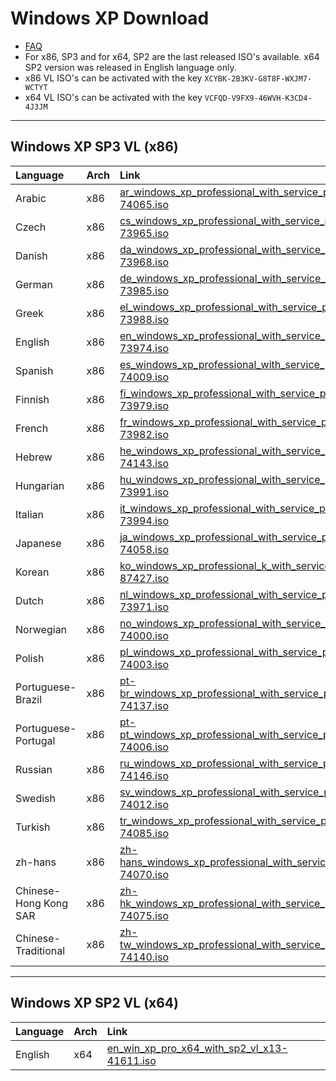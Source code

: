 # Windows XP Download

- [FAQ](genuine-installation-media.md#faq)
-   For x86, SP3 and for x64, SP2 are the last released ISO's available. x64 SP2 version was released in English language only.
-   x86 VL ISO's can be activated with the key `XCYBK-2B3KV-G8T8F-WXJM7-WCTYT`
-   x64 VL ISO's can be activated with the key `VCFQD-V9FX9-46WVH-K3CD4-4J3JM`

------------------------------------------------------------------------

## Windows XP SP3 VL (x86)

| Language              | Arch | Link                                                                                                                                                                                   |
|:----------------------|:-----|:---------------------------------------------------------------------------------------------------------------------------------------------------------------------------------------|
| Arabic                | x86  | [ar_windows_xp_professional_with_service_pack_3_x86_cd_vl_x14-74065.iso](https://drive.massgrave.dev/ar_windows_xp_professional_with_service_pack_3_x86_cd_vl_x14-74065.iso)           |
| Czech                 | x86  | [cs_windows_xp_professional_with_service_pack_3_x86_cd_vl_x14-73965.iso](https://drive.massgrave.dev/cs_windows_xp_professional_with_service_pack_3_x86_cd_vl_x14-73965.iso)           |
| Danish                | x86  | [da_windows_xp_professional_with_service_pack_3_x86_cd_vl_x14-73968.iso](https://drive.massgrave.dev/da_windows_xp_professional_with_service_pack_3_x86_cd_vl_x14-73968.iso)           |
| German                | x86  | [de_windows_xp_professional_with_service_pack_3_x86_cd_vl_x14-73985.iso](https://drive.massgrave.dev/de_windows_xp_professional_with_service_pack_3_x86_cd_vl_x14-73985.iso)           |
| Greek                 | x86  | [el_windows_xp_professional_with_service_pack_3_x86_cd_vl_x14-73988.iso](https://drive.massgrave.dev/el_windows_xp_professional_with_service_pack_3_x86_cd_vl_x14-73988.iso)           |
| English               | x86  | [en_windows_xp_professional_with_service_pack_3_x86_cd_vl_x14-73974.iso](https://drive.massgrave.dev/en_windows_xp_professional_with_service_pack_3_x86_cd_vl_x14-73974.iso)           |
| Spanish               | x86  | [es_windows_xp_professional_with_service_pack_3_x86_cd_vl_x14-74009.iso](https://drive.massgrave.dev/es_windows_xp_professional_with_service_pack_3_x86_cd_vl_x14-74009.iso)           |
| Finnish               | x86  | [fi_windows_xp_professional_with_service_pack_3_x86_cd_vl_x14-73979.iso](https://drive.massgrave.dev/fi_windows_xp_professional_with_service_pack_3_x86_cd_vl_x14-73979.iso)           |
| French                | x86  | [fr_windows_xp_professional_with_service_pack_3_x86_cd_vl_x14-73982.iso](https://drive.massgrave.dev/fr_windows_xp_professional_with_service_pack_3_x86_cd_vl_x14-73982.iso)           |
| Hebrew                | x86  | [he_windows_xp_professional_with_service_pack_3_x86_cd_vl_x14-74143.iso](https://drive.massgrave.dev/he_windows_xp_professional_with_service_pack_3_x86_cd_vl_x14-74143.iso)           |
| Hungarian             | x86  | [hu_windows_xp_professional_with_service_pack_3_x86_cd_vl_x14-73991.iso](https://drive.massgrave.dev/hu_windows_xp_professional_with_service_pack_3_x86_cd_vl_x14-73991.iso)           |
| Italian               | x86  | [it_windows_xp_professional_with_service_pack_3_x86_cd_vl_x14-73994.iso](https://drive.massgrave.dev/it_windows_xp_professional_with_service_pack_3_x86_cd_vl_x14-73994.iso)           |
| Japanese              | x86  | [ja_windows_xp_professional_with_service_pack_3_x86_dvd_vl_x14-74058.iso](https://drive.massgrave.dev/ja_windows_xp_professional_with_service_pack_3_x86_dvd_vl_x14-74058.iso)         |
| Korean                | x86  | [ko_windows_xp_professional_k_with_service_pack_3_x86_cd_vl_x14-87427.iso](https://drive.massgrave.dev/ko_windows_xp_professional_k_with_service_pack_3_x86_cd_vl_x14-87427.iso)       |
| Dutch                 | x86  | [nl_windows_xp_professional_with_service_pack_3_x86_cd_vl_x14-73971.iso](https://drive.massgrave.dev/nl_windows_xp_professional_with_service_pack_3_x86_cd_vl_x14-73971.iso)           |
| Norwegian             | x86  | [no_windows_xp_professional_with_service_pack_3_x86_cd_vl_x14-74000.iso](https://drive.massgrave.dev/no_windows_xp_professional_with_service_pack_3_x86_cd_vl_x14-74000.iso)           |
| Polish                | x86  | [pl_windows_xp_professional_with_service_pack_3_x86_cd_vl_x14-74003.iso](https://drive.massgrave.dev/pl_windows_xp_professional_with_service_pack_3_x86_cd_vl_x14-74003.iso)           |
| Portuguese-Brazil     | x86  | [pt-br_windows_xp_professional_with_service_pack_3_x86_cd_vl_x14-74137.iso](https://drive.massgrave.dev/pt-br_windows_xp_professional_with_service_pack_3_x86_cd_vl_x14-74137.iso)     |
| Portuguese-Portugal   | x86  | [pt-pt_windows_xp_professional_with_service_pack_3_x86_cd_vl_x14-74006.iso](https://drive.massgrave.dev/pt-pt_windows_xp_professional_with_service_pack_3_x86_cd_vl_x14-74006.iso)     |
| Russian               | x86  | [ru_windows_xp_professional_with_service_pack_3_x86_cd_vl_x14-74146.iso](https://drive.massgrave.dev/ru_windows_xp_professional_with_service_pack_3_x86_cd_vl_x14-74146.iso)           |
| Swedish               | x86  | [sv_windows_xp_professional_with_service_pack_3_x86_cd_vl_x14-74012.iso](https://drive.massgrave.dev/sv_windows_xp_professional_with_service_pack_3_x86_cd_vl_x14-74012.iso)           |
| Turkish               | x86  | [tr_windows_xp_professional_with_service_pack_3_x86_cd_vl_x14-74085.iso](https://drive.massgrave.dev/tr_windows_xp_professional_with_service_pack_3_x86_cd_vl_x14-74085.iso)           |
| zh-hans               | x86  | [zh-hans_windows_xp_professional_with_service_pack_3_x86_cd_vl_x14-74070.iso](https://drive.massgrave.dev/zh-hans_windows_xp_professional_with_service_pack_3_x86_cd_vl_x14-74070.iso) |
| Chinese-Hong Kong SAR | x86  | [zh-hk_windows_xp_professional_with_service_pack_3_x86_cd_vl_x14-74075.iso](https://drive.massgrave.dev/zh-hk_windows_xp_professional_with_service_pack_3_x86_cd_vl_x14-74075.iso)     |
| Chinese-Traditional   | x86  | [zh-tw_windows_xp_professional_with_service_pack_3_x86_cd_vl_x14-74140.iso](https://drive.massgrave.dev/zh-tw_windows_xp_professional_with_service_pack_3_x86_cd_vl_x14-74140.iso)     |

------------------------------------------------------------------------

## Windows XP SP2 VL (x64)

| Language | Arch | Link                                                                                                                   |
|:---------|:-----|:-----------------------------------------------------------------------------------------------------------------------|
| English  | x64  | [en_win_xp_pro_x64_with_sp2_vl_x13-41611.iso](https://drive.massgrave.dev/en_win_xp_pro_x64_with_sp2_vl_x13-41611.iso) |
